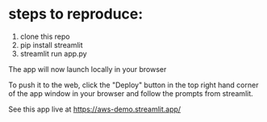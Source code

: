 # steps to reproduce:

1. clone this repo
2. pip install streamlit
3. streamlit run app.py

The app will now launch locally in your browser

To push it to the web, click the "Deploy" button in the top right hand corner of the app window in your browser and follow the prompts from streamlit.

See this app live at https://aws-demo.streamlit.app/
